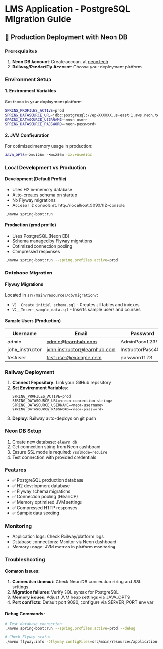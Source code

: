 # LMS Application - PostgreSQL Migration Guide

## 🚀 Production Deployment with Neon DB

### Prerequisites
1. **Neon DB Account**: Create account at [neon.tech](https://neon.tech)
2. **Railway/Render/Fly Account**: Choose your deployment platform

### Environment Setup

#### 1. Environment Variables
Set these in your deployment platform:

```bash
SPRING_PROFILES_ACTIVE=prod
SPRING_DATASOURCE_URL=jdbc:postgresql://ep-XXXXXX.us-east-1.aws.neon.tech:5432/elearn_db?sslmode=require
SPRING_DATASOURCE_USERNAME=<neon-user>
SPRING_DATASOURCE_PASSWORD=<neon-password>
```

#### 2. JVM Configuration
For optimized memory usage in production:

```bash
JAVA_OPTS=-Xms128m -Xmx256m -XX:+UseG1GC
```

### Local Development vs Production

#### Development (Default Profile)
- Uses H2 in-memory database
- Auto-creates schema on startup
- No Flyway migrations
- Access H2 console at: http://localhost:9090/h2-console

```bash
./mvnw spring-boot:run
```

#### Production (prod profile)
- Uses PostgreSQL (Neon DB)
- Schema managed by Flyway migrations
- Optimized connection pooling
- Compressed responses

```bash
./mvnw spring-boot:run --spring.profiles.active=prod
```

### Database Migration

#### Flyway Migrations
Located in `src/main/resources/db/migration/`:

- `V1__Create_initial_schema.sql` - Creates all tables and indexes
- `V2__Insert_sample_data.sql` - Inserts sample users and courses

#### Sample Users (Production)
| Username | Email | Password | Role |
|----------|-------|----------|------|
| admin | admin@learnhub.com | AdminPass123! | ADMIN |
| john_instructor | john.instructor@learnhub.com | InstructorPass456! | INSTRUCTOR |
| testuser | test.user@example.com | password123 | STUDENT |

### Railway Deployment

1. **Connect Repository**: Link your GitHub repository
2. **Set Environment Variables**:
   ```
   SPRING_PROFILES_ACTIVE=prod
   SPRING_DATASOURCE_URL=<neon-connection-string>
   SPRING_DATASOURCE_USERNAME=<neon-username>
   SPRING_DATASOURCE_PASSWORD=<neon-password>
   ```
3. **Deploy**: Railway auto-deploys on git push

### Neon DB Setup

1. Create new database: `elearn_db`
2. Get connection string from Neon dashboard
3. Ensure SSL mode is required: `?sslmode=require`
4. Test connection with provided credentials

### Features
- ✅ PostgreSQL production database
- ✅ H2 development database  
- ✅ Flyway schema migrations
- ✅ Connection pooling (HikariCP)
- ✅ Memory optimized JVM settings
- ✅ Compressed HTTP responses
- ✅ Sample data seeding

### Monitoring
- Application logs: Check Railway/platform logs
- Database connections: Monitor via Neon dashboard
- Memory usage: JVM metrics in platform monitoring

### Troubleshooting

#### Common Issues:
1. **Connection timeout**: Check Neon DB connection string and SSL settings
2. **Migration failures**: Verify SQL syntax for PostgreSQL
3. **Memory issues**: Adjust JVM heap settings via JAVA_OPTS
4. **Port conflicts**: Default port 9090, configure via SERVER_PORT env var

#### Debug Commands:
```bash
# Test database connection
./mvnw spring-boot:run --spring.profiles.active=prod --debug

# Check Flyway status
./mvnw flyway:info -Dflyway.configFiles=src/main/resources/application-prod.yml
```